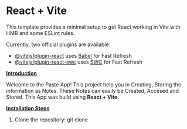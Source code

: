# React + Vite

This template provides a minimal setup to get React working in Vite with HMR and some ESLint rules.

Currently, two official plugins are available:

- [@vitejs/plugin-react](https://github.com/vitejs/vite-plugin-react/blob/main/packages/plugin-react/README.md) uses [Babel](https://babeljs.io/) for Fast Refresh
- [@vitejs/plugin-react-swc](https://github.com/vitejs/vite-plugin-react-swc) uses [SWC](https://swc.rs/) for Fast Refresh

<ins>**Introduction**</ins>

Welcome to the Paste App! This project help you in Creating, Storing the information as Notes. These Notes can easily be Created, Accesed and Stored.
This App was build using **React + Vite**.

<ins>**Installation Steps**</ins>
1. Clone the repository:
   git clone

